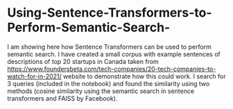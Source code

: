 # Using-Sentence-Transformers-to-Perform-Semantic-Search-

I am showing here how Sentence Transformers can be used to perform semantic search. I have created a small corpus with example sentences of descriptions of top 20 startups in Canada taken from https://www.foundersbeta.com/tech-companies/20-tech-companies-to-watch-for-in-2021/  website to demonstrate how this could work.
I search for 3 queries (included in the notebook) and found the similarity using two methods (cosine similarity using the semantic search in sentence transformers and FAISS by Facebook).
